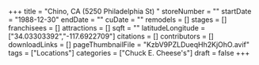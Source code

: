 +++
title = "Chino, CA (5250 Philadelphia St) "
storeNumber = ""
startDate = "1988-12-30"
endDate = ""
cuDate = ""
remodels = []
stages = []
franchisees = []
attractions = []
sqft = ""
latitudeLongitude = ["34.03303392","-117.6922709"]
citations = []
contributors = []
downloadLinks = []
pageThumbnailFile = "KzbV9PZLDueqHh2KjOhO.avif"
tags = ["Locations"]
categories = ["Chuck E. Cheese's"]
draft = false
+++
